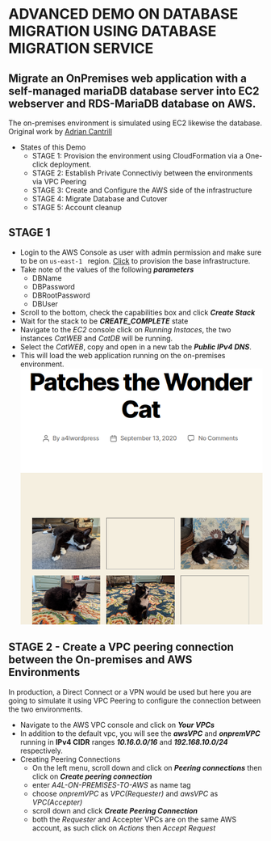 # ADVANCED DEMO ON DATABASE MIGRATION USING DATABASE MIGRATION SERVICE

## Migrate an OnPremises web application with a self-managed mariaDB database server into EC2 webserver and RDS-MariaDB database on AWS.
The on-premises environment is simulated using EC2 likewise the database.
Original work by [Adrian Cantrill](https://www.youtube.com/@LearnCantrill/videos)

- States of this Demo
    - STAGE 1: Provision the environment using CloudFormation via a One-click deployment.
    - STAGE 2: Establish Private Connectiviy between the environments via VPC Peering
    - STAGE 3: Create and Configure the AWS side of the infrastructure
    - STAGE 4: Migrate Database and Cutover
    - STAGE 5: Account cleanup

## STAGE 1
- Login to the AWS Console as user with admin permission and make sure to be on `us-east-1 ` region.
[Click](https://console.aws.amazon.com/cloudformation/home?region=us-east-1#/stacks/quickcreate?templateURL=https://learn-cantrill-labs.s3.amazonaws.com/aws-dms-database-migration/DMS.yaml&stackName=DMS) to provision the base infrastructure.
- Take note of the values of the following ***parameters***
    - DBName
    - DBPassword
    - DBRootPassword
    - DBUser
- Scroll to the bottom, check the capabilities box and click ***Create Stack***
- Wait for the stack to be ***CREATE_COMPLETE*** state
- Navigate to the *EC2* console click on *Running Instaces*, the two instances *CatWEB* and *CatDB* will be running.
- Select the *CatWEB*, copy and open in a new tab the ***Public IPv4 DNS***.
- This will load the web application running on the on-premises environment.
![Webpage served from onpremises](https://github.com/chimezdev/onpremises-to-aws-database-migration/blob/main/Images/webpage.png)

## STAGE 2 - Create a VPC peering connection between the On-premises and AWS Environments
In production, a Direct Connect or a VPN would be used but here you are going to simulate it using VPC Peering to configure the connection between the two environments.
- Navigate to the AWS VPC console and click on ***Your VPCs***
- In addition to the default vpc, you will see the ***awsVPC*** and ***onpremVPC*** running in **IPv4 CIDR** ranges ***10.16.0.0/16*** and ***192.168.10.0/24*** respectively.
- Creating Peering Connections
    - On the left menu, scroll down and click on ***Peering connections*** then click on ***Create peering connection***
    - enter *A4L-ON-PREMISES-TO-AWS* as name tag
    - choose *onpremVPC* as *VPC(Requester)* and *awsVPC* as *VPC(Accepter)*
    - scroll down and click ***Create Peering Connection***
    - both the *Requester* and Accepter VPCs are on the same AWS account, as such click on *Actions* then *Accept Request*

